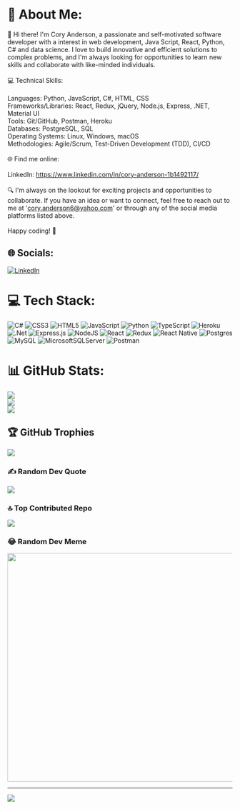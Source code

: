 # 💫 About Me:
👋 Hi there! I'm Cory Anderson, a passionate and self-motivated software developer with a interest in web development, Java Script, React, Python, C# and data science. I love to build innovative and efficient solutions to complex problems, and I'm always looking for opportunities to learn new skills and collaborate with like-minded individuals.<br><br>💻 Technical Skills:<br><br>Languages:  Python, JavaScript, C#, HTML, CSS<br>Frameworks/Libraries: React, Redux, jQuery, Node.js, Express, .NET, Material UI<br>Tools: Git/GitHub, Postman, Heroku <br>Databases: PostgreSQL, SQL<br>Operating Systems: Linux, Windows, macOS<br>Methodologies: Agile/Scrum, Test-Driven Development (TDD), CI/CD<br><br>🌐 Find me online:<br> <br>LinkedIn: https://www.linkedin.com/in/cory-anderson-1b1492117/<br><br>🔍 I'm always on the lookout for exciting projects and opportunities to collaborate. If you have an idea or want to connect, feel free to reach out to me at 'cory.anderson6@yahoo.com' or through any of the social media platforms listed above.<br><br>Happy coding! 🚀


## 🌐 Socials:
[![LinkedIn](https://img.shields.io/badge/LinkedIn-%230077B5.svg?logo=linkedin&logoColor=white)](https://linkedin.com/in/https://www.linkedin.com/in/cory-anderson-1b1492117/) 

# 💻 Tech Stack:
![C#](https://img.shields.io/badge/c%23-%23239120.svg?style=for-the-badge&logo=c-sharp&logoColor=white) ![CSS3](https://img.shields.io/badge/css3-%231572B6.svg?style=for-the-badge&logo=css3&logoColor=white) ![HTML5](https://img.shields.io/badge/html5-%23E34F26.svg?style=for-the-badge&logo=html5&logoColor=white) ![JavaScript](https://img.shields.io/badge/javascript-%23323330.svg?style=for-the-badge&logo=javascript&logoColor=%23F7DF1E) ![Python](https://img.shields.io/badge/python-3670A0?style=for-the-badge&logo=python&logoColor=ffdd54) ![TypeScript](https://img.shields.io/badge/typescript-%23007ACC.svg?style=for-the-badge&logo=typescript&logoColor=white) ![Heroku](https://img.shields.io/badge/heroku-%23430098.svg?style=for-the-badge&logo=heroku&logoColor=white) ![.Net](https://img.shields.io/badge/.NET-5C2D91?style=for-the-badge&logo=.net&logoColor=white) ![Express.js](https://img.shields.io/badge/express.js-%23404d59.svg?style=for-the-badge&logo=express&logoColor=%2361DAFB) ![NodeJS](https://img.shields.io/badge/node.js-6DA55F?style=for-the-badge&logo=node.js&logoColor=white) ![React](https://img.shields.io/badge/react-%2320232a.svg?style=for-the-badge&logo=react&logoColor=%2361DAFB) ![Redux](https://img.shields.io/badge/redux-%23593d88.svg?style=for-the-badge&logo=redux&logoColor=white) ![React Native](https://img.shields.io/badge/react_native-%2320232a.svg?style=for-the-badge&logo=react&logoColor=%2361DAFB) ![Postgres](https://img.shields.io/badge/postgres-%23316192.svg?style=for-the-badge&logo=postgresql&logoColor=white) ![MySQL](https://img.shields.io/badge/mysql-%2300f.svg?style=for-the-badge&logo=mysql&logoColor=white) ![MicrosoftSQLServer](https://img.shields.io/badge/Microsoft%20SQL%20Sever-CC2927?style=for-the-badge&logo=microsoft%20sql%20server&logoColor=white) ![Postman](https://img.shields.io/badge/Postman-FF6C37?style=for-the-badge&logo=postman&logoColor=white)
# 📊 GitHub Stats:
![](https://github-readme-stats.vercel.app/api?username=andydarknessb&theme=dark&hide_border=false&include_all_commits=true&count_private=true)<br/>
![](https://github-readme-streak-stats.herokuapp.com/?user=andydarknessb&theme=dark&hide_border=false)<br/>
![](https://github-readme-stats.vercel.app/api/top-langs/?username=andydarknessb&theme=dark&hide_border=false&include_all_commits=true&count_private=true&layout=compact)

## 🏆 GitHub Trophies
![](https://github-profile-trophy.vercel.app/?username=andydarknessb&theme=radical&no-frame=false&no-bg=false&margin-w=4)

### ✍️ Random Dev Quote
![](https://quotes-github-readme.vercel.app/api?type=horizontal&theme=radical)

### 🔝 Top Contributed Repo
![](https://github-contributor-stats.vercel.app/api?username=andydarknessb&limit=5&theme=dark&combine_all_yearly_contributions=true)

### 😂 Random Dev Meme
<img src="https://rm.up.railway.app/" width="512px"/>

---
[![](https://visitcount.itsvg.in/api?id=andydarknessb&icon=0&color=0)](https://visitcount.itsvg.in)

<!-- Proudly created with GPRM ( https://gprm.itsvg.in ) -->

